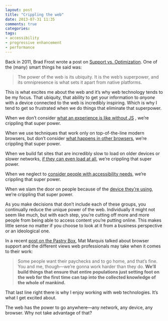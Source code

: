 ```yaml
---
layout: post
title: "Crippling the web"
date: 2013-07-31 11:35
comments: true
categories: 
tags: 
- accessibility
- progressive enhancement
- performance
---
```

Back in 2011, Brad Frost wrote a post on [Support vs. Optimization](http://bradfrostweb.com/blog/mobile/support-vs-optimization/). One of the (many) smart things he said was: 

> The power of the web is its ubiquity. It is the web’s superpower, and its omnipresence is what sets it apart from native platforms.

This is what excites me about the web and it’s why web technology tends to be my focus. That ubiquity, that ability to get your information to *anyone* with a device connected to the web is incredibly inspiring. Which is why I tend to get so frustrated when we do things that eliminate  that superpower.

When we don’t consider [what an experience is like without JS](http://jakearchibald.com/2013/progressive-enhancement-still-important/) , we’re crippling that super power.

When we use techniques that work only on top-of-the-line modern browsers, but don’t consider [what happens in other browsers](https://twitter.com/scottjehl/status/359737871726415872), we’re crippling that super power.

When we build fat sites that are incredibly slow to load on older devices or slower networks, [if they can even load at all](http://blog.chriszacharias.com/page-weight-matters), we’re crippling that super power.

When we neglect to [consider people with accessibility needs](http://webaim.org/intro/#opportunities), we’re crippling that super power.

When we slam the door on people because of the [device they’re using](http://wtfmobileweb.com/post/55664162804/microsoft-xbox-site-isnt-available-on-microsoft), we’re crippling that super power.

As you make decisions that don’t include each of these groups, you continually reduce the unique power of the web. Individually it might not seem like much, but with each step, you’re cutting off more and more people from being able to access content you’re putting online. This makes little sense no matter if you choose to look at it from a business perspective or an ideological one. 

In a recent [post on the Pastry Box](http://the-pastry-box-project.net/mat-marquis/2013-july-27/), Mat Marquis talked about browser support and the different views web professionals may take when it comes to their work:

> Some people want their paychecks and to go home, and that’s fine. You and me, though—we’re gonna work harder than they do. **We’ll build things that ensure that entire populations just setting foot on the web for the first time can tap into the collected knowledge of the whole of mankind.**

That last line right there is why I enjoy working with web technologies. It’s what I get excited about.

The web has the power to go anywhere—any network, any device, any browser. Why not take advantage of that?